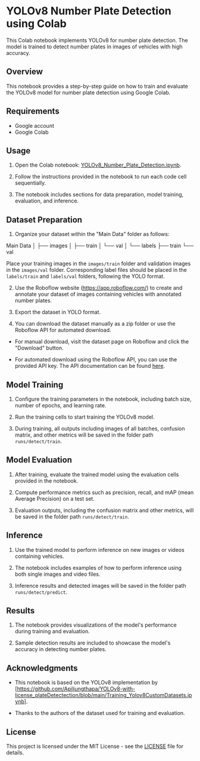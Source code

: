 # YOLOv8 Number Plate Detection using Colab

This Colab notebook implements YOLOv8 for number plate detection. The model is trained to detect number plates in images of vehicles with high accuracy.

## Overview

This notebook provides a step-by-step guide on how to train and evaluate the YOLOv8 model for number plate detection using Google Colab.

## Requirements

- Google account
- Google Colab

## Usage

1. Open the Colab notebook: [YOLOv8_Number_Plate_Detection.ipynb](https://github.com/Apiljungthapa/YOLOv8-with-license_plateDetectection/blob/main/Training_Yolov8CustomDatasets.ipynb).

2. Follow the instructions provided in the notebook to run each code cell sequentially.

3. The notebook includes sections for data preparation, model training, evaluation, and inference.

## Dataset Preparation

1. Organize your dataset within the "Main Data" folder as follows:
   
Main Data
│
├── images
│   ├── train
│   └── val
│
└── labels
    ├── train
    └── val


Place your training images in the `images/train` folder and validation images in the `images/val` folder. Corresponding label files should be placed in the `labels/train` and `labels/val` folders, following the YOLO format.

2. Use the Roboflow website (https://app.roboflow.com/) to create and annotate your dataset of images containing vehicles with annotated number plates.

3. Export the dataset in YOLO format.

4. You can download the dataset manually as a zip folder or use the Roboflow API for automated download.

 - For manual download, visit the dataset page on Roboflow and click the "Download" button.
 
 - For automated download using the Roboflow API, you can use the provided API key. The API documentation can be found [here](https://app.roboflow.com/).

## Model Training

1. Configure the training parameters in the notebook, including batch size, number of epochs, and learning rate.

2. Run the training cells to start training the YOLOv8 model.

3. During training, all outputs including images of all batches, confusion matrix, and other metrics will be saved in the folder path `runs/detect/train`.

## Model Evaluation

1. After training, evaluate the trained model using the evaluation cells provided in the notebook.

2. Compute performance metrics such as precision, recall, and mAP (mean Average Precision) on a test set.

3. Evaluation outputs, including the confusion matrix and other metrics, will be saved in the folder path `runs/detect/train`.

## Inference

1. Use the trained model to perform inference on new images or videos containing vehicles.

2. The notebook includes examples of how to perform inference using both single images and video files.

3. Inference results and detected images will be saved in the folder path `runs/detect/predict`.

## Results

1. The notebook provides visualizations of the model's performance during training and evaluation.

2. Sample detection results are included to showcase the model's accuracy in detecting number plates.

## Acknowledgments

- This notebook is based on the YOLOv8 implementation by [https://github.com/Apiljungthapa/YOLOv8-with-license_plateDetectection/blob/main/Training_Yolov8CustomDatasets.ipynb].

- Thanks to the authors of the dataset used for training and evaluation.

## License

This project is licensed under the MIT License - see the [LICENSE](https://github.com/Apiljungthapa/YOLOv8-with-license_plateDetectection/blob/main/LICENSE) file for details.
